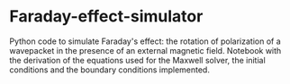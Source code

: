 # Faraday-effect-simulator
Python code to simulate Faraday's effect: the rotation of polarization of a wavepacket in the presence of an external magnetic field. 
Notebook with the derivation of the equations used for the Maxwell solver, the initial conditions and the boundary conditions implemented.
